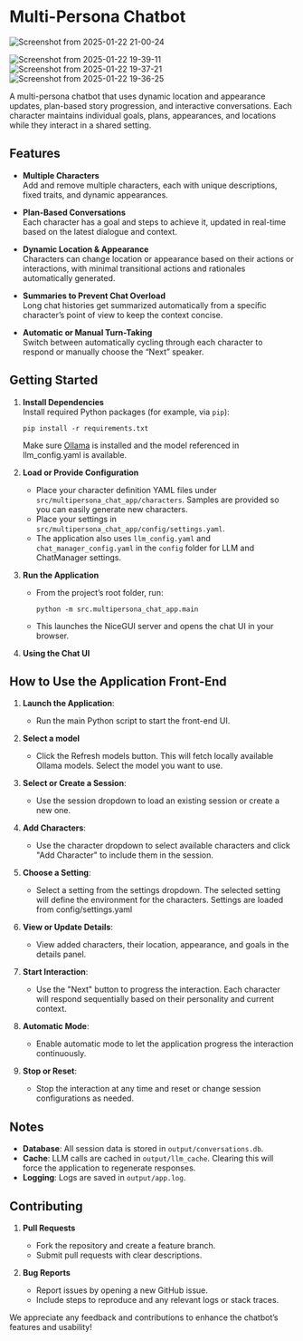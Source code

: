 # Multi-Persona Chatbot

![Screenshot from 2025-01-22 21-00-24](https://github.com/user-attachments/assets/9abd0139-3fc7-41d8-a2b5-8eadb2a33c8f)

![Screenshot from 2025-01-22 19-39-11](https://github.com/user-attachments/assets/2e97038f-69f1-466b-a2f4-f3e74644c447)
![Screenshot from 2025-01-22 19-37-21](https://github.com/user-attachments/assets/fcb5d55a-bc0f-4bc3-9ca9-84f64a5fcd8d)
![Screenshot from 2025-01-22 19-36-25](https://github.com/user-attachments/assets/c5168285-68cb-4376-992c-a1875459b85f)

A multi-persona chatbot that uses dynamic location and appearance updates, plan-based story progression, and interactive conversations. Each character maintains individual goals, plans, appearances, and locations while they interact in a shared setting.

## Features

- **Multiple Characters**  
  Add and remove multiple characters, each with unique descriptions, fixed traits, and dynamic appearances.

- **Plan-Based Conversations**  
  Each character has a goal and steps to achieve it, updated in real-time based on the latest dialogue and context.

- **Dynamic Location & Appearance**  
  Characters can change location or appearance based on their actions or interactions, with minimal transitional actions and rationales automatically generated.

- **Summaries to Prevent Chat Overload**  
  Long chat histories get summarized automatically from a specific character’s point of view to keep the context concise.

- **Automatic or Manual Turn-Taking**  
  Switch between automatically cycling through each character to respond or manually choose the “Next” speaker.

## Getting Started

1. **Install Dependencies**  
   Install required Python packages (for example, via `pip`):
   
   ```
   pip install -r requirements.txt
   ```

   Make sure [Ollama](https://ollama.com/) is installed and the model referenced in llm_config.yaml is available.

2. **Load or Provide Configuration**  
   - Place your character definition YAML files under `src/multipersona_chat_app/characters`. Samples are provided so you can easily generate new characters.
   - Place your settings in `src/multipersona_chat_app/config/settings.yaml`.
   - The application also uses `llm_config.yaml` and `chat_manager_config.yaml` in the `config` folder for LLM and ChatManager settings.

3. **Run the Application**  
   - From the project’s root folder, run:
     
     ```
     python -m src.multipersona_chat_app.main
     ```
     
   - This launches the NiceGUI server and opens the chat UI in your browser.

4. **Using the Chat UI**  

## How to Use the Application Front-End

1. **Launch the Application**:
   - Run the main Python script to start the front-end UI.

2. **Select a model**
   - Click the Refresh models button. This will fetch locally available Ollama models. Select the model you want to use.

3. **Select or Create a Session**:
   - Use the session dropdown to load an existing session or create a new one.

4. **Add Characters**:
   - Use the character dropdown to select available characters and click "Add Character" to include them in the session.

5. **Choose a Setting**:
   - Select a setting from the settings dropdown. The selected setting will define the environment for the characters. Settings are loaded from config/settings.yaml

6. **View or Update Details**:
   - View added characters, their location, appearance, and goals in the details panel.

7. **Start Interaction**:
   - Use the "Next" button to progress the interaction. Each character will respond sequentially based on their personality and current context.

8. **Automatic Mode**:
   - Enable automatic mode to let the application progress the interaction continuously.

9. **Stop or Reset**:
   - Stop the interaction at any time and reset or change session configurations as needed.

## Notes

- **Database**: All session data is stored in `output/conversations.db`.  
- **Cache**: LLM calls are cached in `output/llm_cache`. Clearing this will force the application to regenerate responses.  
- **Logging**: Logs are saved in `output/app.log`.

## Contributing

1. **Pull Requests**  
   - Fork the repository and create a feature branch.  
   - Submit pull requests with clear descriptions.

2. **Bug Reports**  
   - Report issues by opening a new GitHub issue.  
   - Include steps to reproduce and any relevant logs or stack traces.

We appreciate any feedback and contributions to enhance the chatbot’s features and usability!
